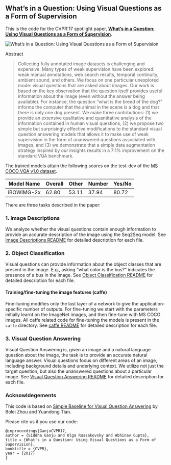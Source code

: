 ## What’s in a Question: Using Visual Questions as a Form of Supervision

This is the code for the CVPR'17 spotlight paper, [**What’s in a Question: Using Visual Questions as a Form of Supervision**](). 

![What’s in a Question: Using Visual Questions as a Form of Supervision](https://raw.githubusercontent.com/sidgan/whats_in_a_question/master/pullfig.png?token=ADb_B1zRklwR9tzKktfs29S4JvowmhaYks5Y4sRjwA%3D%3D)

Abstract

>  Collecting fully annotated image datasets is challenging and expensive. Many types of weak supervision have been explored: weak manual annotations, web search results, temporal continuity, ambient sound, and others. We focus on one particular unexplored mode: visual questions that are asked about images. Our work is based on the key observation that the question itself provides useful information about the image (even without the answer being available). For instance, the question “what is the breed of the dog?” informs the computer that the animal in the scene is a dog and that there is only one dog present. We make three contributions: (1) we provide an extensive qualitative and quantitative analysis of the information contained in human visual questions, (2) we propose two simple but surprisingly effective modifications to the standard visual question answering models that allows it to make use of weak supervision in the form of unanswered questions associated with images, and (3) we demonstrate that a simple data augmentation strategy inspired by our insights results in a 7:1%
improvement on the standard VQA benchmark.


The trained models attain the following scores on the test-dev of the [MS COCO VQA v1.0 dataset](http://www.visualqa.org/). 

|Model Name| Overall| Other |Number |Yes/No|
|-|-|-|-|-|
|iBOWIMG-2x  | 62.80  | 53.11  |37.94 | 80.72|

There are three tasks described in the paper: 

### 1. Image Descriptions

We analyze whether the visual questions contain enough information to provide an accurate description of the image using the Seq2Seq model. See [Image Descriptions README](https://github.com/sidgan/cvpr2017/blob/master/image_descriptions/README.md) for detailed description for each file.

### 2. Object Classification

Visual questions can provide information about the object classes that are present in the image. E.g., asking “what color is the bus?” indicates the presence of a bus in the image. See [Object Classification README](https://github.com/sidgan/cvpr2017/blob/master/object_classification/README.md) for detailed description for each file.

#### Training/fine-tuning the image features (caffe)

Fine-tuning modifies only the last layer of a network to give the application-specific number of outputs. For fine-tuning we start with the parameters initially learnt on the ImageNet images, and then fine-tune with MS COCO images. All caffe related code for fine-tuning the models is present in the `caffe` directory. See [caffe README](https://github.com/sidgan/cvpr2017/blob/master/caffe/README.md) for detailed description for each file.

### 3. Visual Question Answering

Visual Question Answering is, given an image and a natural language question about the image, the task is to provide an accurate natural language answer. Visual questions focus on different areas of an image, including background details and underlying context. We utilize not just the target question, but also the unanswered questions about a particular image. See [Visual Question Answering README](https://github.com/sidgan/cvpr2017/blob/master/vqa/README.md) for detailed description for each file.

### Acknowldegements

This code is based on [Simple Baseline for Visual Question Answering](https://arxiv.org/pdf/1512.02167.pdf) by Bolei Zhou and Yuandong Tian.

Please cite us if you use our code:

```
@inproceedings{GanjuCVPR17,
author = {Siddha Ganju and Olga Russakovsky and Abhinav Gupta},
title = {What's in a Question: Using Visual Questions as a Form of Supervision},
booktitle = {CVPR},
year = {2017}
}
```

